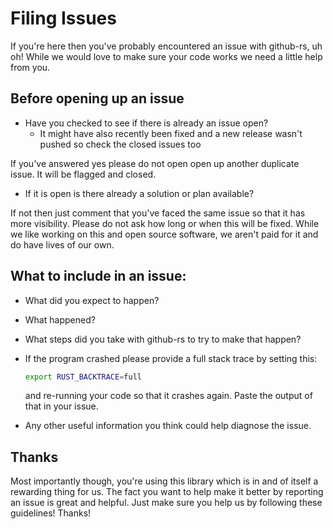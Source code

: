 # Filing Issues
If you're here then you've probably encountered an issue with github-rs, uh oh!
While we would love to make sure your code works we need a little help from you.

## Before opening up an issue
- Have you checked to see if there is already an issue open?
  - It might have also recently been fixed and a new release
    wasn't pushed so check the closed issues too

If you've answered yes please do not open open up another duplicate issue. It
will be flagged and closed.

- If it is open is there already a solution or plan available?

If not then just comment that you've faced the same issue so that it has more
visibility. Please do not ask how long or when this will be fixed. While we like
working on this and open source software, we aren't paid for it and do have
lives of our own.

## What to include in an issue:
- What did you expect to happen?
- What happened?
- What steps did you take with github-rs to try to make that happen?
- If the program crashed please provide a full stack trace by setting this:

  ```bash
  export RUST_BACKTRACE=full
  ```

  and re-running your code so that it crashes again. Paste the output of that
  in your issue.
- Any other useful information you think could help diagnose the issue.

## Thanks
Most importantly though, you're using this library which is in and of itself
a rewarding thing for us. The fact you want to help make it better by reporting
an issue is great and helpful. Just make sure you help us by following these
guidelines! Thanks!
